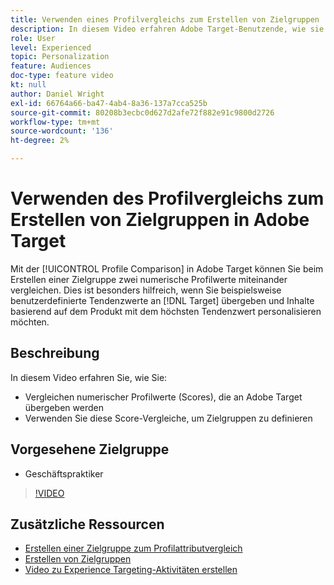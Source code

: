 ```yaml
---
title: Verwenden eines Profilvergleichs zum Erstellen von Zielgruppen
description: In diesem Video erfahren Adobe Target-Benutzende, wie sie mithilfe der Profilvergleichsfunktion zwei numerische Profilwerte beim Erstellen einer Zielgruppe miteinander vergleichen können.
role: User
level: Experienced
topic: Personalization
feature: Audiences
doc-type: feature video
kt: null
author: Daniel Wright
exl-id: 66764a66-ba47-4ab4-8a36-137a7cca525b
source-git-commit: 80208b3ecbc0d627d2afe72f882e91c9800d2726
workflow-type: tm+mt
source-wordcount: '136'
ht-degree: 2%

---
```


# Verwenden des Profilvergleichs zum Erstellen von Zielgruppen in Adobe Target

Mit der [!UICONTROL Profile Comparison] in Adobe Target können Sie beim Erstellen einer Zielgruppe zwei numerische Profilwerte miteinander vergleichen. Dies ist besonders hilfreich, wenn Sie beispielsweise benutzerdefinierte Tendenzwerte an [!DNL Target] übergeben und Inhalte basierend auf dem Produkt mit dem höchsten Tendenzwert personalisieren möchten.

## Beschreibung

In diesem Video erfahren Sie, wie Sie:

* Vergleichen numerischer Profilwerte (Scores), die an Adobe Target übergeben werden
* Verwenden Sie diese Score-Vergleiche, um Zielgruppen zu definieren

## Vorgesehene Zielgruppe

* Geschäftspraktiker

>[!VIDEO](https://video.tv.adobe.com/v/23218/?quality=12)

## Zusätzliche Ressourcen

* [Erstellen einer Zielgruppe zum Profilattributvergleich](https://experienceleague.adobe.com/docs/target/using/audiences/create-audiences/creating-a-profile-attribute-comparison-audience.html?lang=en)
* [Erstellen von Zielgruppen](https://experienceleague.adobe.com/docs/target/using/audiences/create-audiences/create-audience.html?lang=en)
* [Video zu Experience Targeting-Aktivitäten erstellen](../activities/create-experience-targeting-activities.md)

